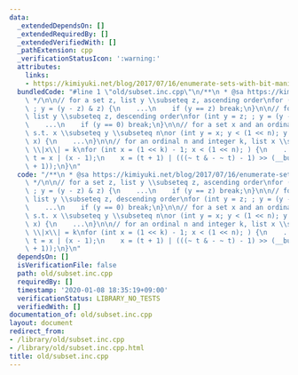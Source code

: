 ```yaml
---
data:
  _extendedDependsOn: []
  _extendedRequiredBy: []
  _extendedVerifiedWith: []
  _pathExtension: cpp
  _verificationStatusIcon: ':warning:'
  attributes:
    links:
    - https://kimiyuki.net/blog/2017/07/16/enumerate-sets-with-bit-manipulation/
  bundledCode: "#line 1 \"old/subset.inc.cpp\"\n/**\n * @sa https://kimiyuki.net/blog/2017/07/16/enumerate-sets-with-bit-manipulation/\n\
    \ */\n\n// for a set z, list y \\subseteq z, ascending order\nfor (int y = 0;\
    \ ; y = (y - z) & z) {\n    ...\n    if (y == z) break;\n}\n\n// for a set z,\
    \ list y \\subseteq z, descending order\nfor (int y = z; ; y = (y - 1) & z) {\n\
    \    ...\n    if (y == 0) break;\n}\n\n// for a set x and an ordinal n, list y\
    \ s.t. x \\subseteq y \\subseteq n\nor (int y = x; y < (1 << n); y = (y + 1) |\
    \ x) {\n    ...\n}\n\n// for an ordinal n and integer k, list x \\subseteq n s.t.\
    \ \\|x\\| = k\nfor (int x = (1 << k) - 1; x < (1 << n); ) {\n    ...\n    int\
    \ t = x | (x - 1);\n    x = (t + 1) | (((~ t & - ~ t) - 1) >> (__builtin_ctz(x)\
    \ + 1));\n}\n"
  code: "/**\n * @sa https://kimiyuki.net/blog/2017/07/16/enumerate-sets-with-bit-manipulation/\n\
    \ */\n\n// for a set z, list y \\subseteq z, ascending order\nfor (int y = 0;\
    \ ; y = (y - z) & z) {\n    ...\n    if (y == z) break;\n}\n\n// for a set z,\
    \ list y \\subseteq z, descending order\nfor (int y = z; ; y = (y - 1) & z) {\n\
    \    ...\n    if (y == 0) break;\n}\n\n// for a set x and an ordinal n, list y\
    \ s.t. x \\subseteq y \\subseteq n\nor (int y = x; y < (1 << n); y = (y + 1) |\
    \ x) {\n    ...\n}\n\n// for an ordinal n and integer k, list x \\subseteq n s.t.\
    \ \\|x\\| = k\nfor (int x = (1 << k) - 1; x < (1 << n); ) {\n    ...\n    int\
    \ t = x | (x - 1);\n    x = (t + 1) | (((~ t & - ~ t) - 1) >> (__builtin_ctz(x)\
    \ + 1));\n}\n"
  dependsOn: []
  isVerificationFile: false
  path: old/subset.inc.cpp
  requiredBy: []
  timestamp: '2020-01-08 18:35:19+09:00'
  verificationStatus: LIBRARY_NO_TESTS
  verifiedWith: []
documentation_of: old/subset.inc.cpp
layout: document
redirect_from:
- /library/old/subset.inc.cpp
- /library/old/subset.inc.cpp.html
title: old/subset.inc.cpp
---
```

